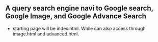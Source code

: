 ## A query search engine navi to Google search, Google Image, and Google Advance Search

 - starting page will be index.html. While can also access through image.html and advanced.html.
 